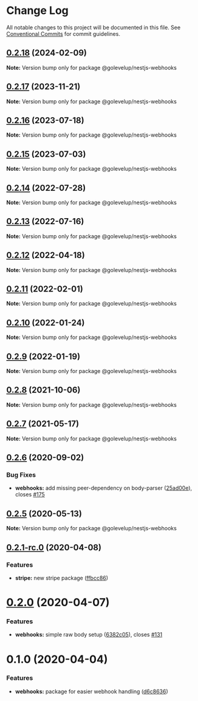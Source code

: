 # Change Log

All notable changes to this project will be documented in this file.
See [Conventional Commits](https://conventionalcommits.org) for commit guidelines.

## [0.2.18](https://github.com/golevelup/nestjs/compare/@golevelup/nestjs-webhooks@0.2.17...@golevelup/nestjs-webhooks@0.2.18) (2024-02-09)

**Note:** Version bump only for package @golevelup/nestjs-webhooks

## [0.2.17](https://github.com/golevelup/nestjs/compare/@golevelup/nestjs-webhooks@0.2.16...@golevelup/nestjs-webhooks@0.2.17) (2023-11-21)

**Note:** Version bump only for package @golevelup/nestjs-webhooks

## [0.2.16](https://github.com/golevelup/nestjs/compare/@golevelup/nestjs-webhooks@0.2.15...@golevelup/nestjs-webhooks@0.2.16) (2023-07-18)

**Note:** Version bump only for package @golevelup/nestjs-webhooks

## [0.2.15](https://github.com/golevelup/nestjs/compare/@golevelup/nestjs-webhooks@0.2.14...@golevelup/nestjs-webhooks@0.2.15) (2023-07-03)

**Note:** Version bump only for package @golevelup/nestjs-webhooks

## [0.2.14](https://github.com/golevelup/nestjs/compare/@golevelup/nestjs-webhooks@0.2.13...@golevelup/nestjs-webhooks@0.2.14) (2022-07-28)

**Note:** Version bump only for package @golevelup/nestjs-webhooks

## [0.2.13](https://github.com/golevelup/nestjs/compare/@golevelup/nestjs-webhooks@0.2.12...@golevelup/nestjs-webhooks@0.2.13) (2022-07-16)

**Note:** Version bump only for package @golevelup/nestjs-webhooks

## [0.2.12](https://github.com/golevelup/nestjs/compare/@golevelup/nestjs-webhooks@0.2.11...@golevelup/nestjs-webhooks@0.2.12) (2022-04-18)

**Note:** Version bump only for package @golevelup/nestjs-webhooks

## [0.2.11](https://github.com/golevelup/nestjs/compare/@golevelup/nestjs-webhooks@0.2.10...@golevelup/nestjs-webhooks@0.2.11) (2022-02-01)

**Note:** Version bump only for package @golevelup/nestjs-webhooks

## [0.2.10](https://github.com/golevelup/nestjs/compare/@golevelup/nestjs-webhooks@0.2.9...@golevelup/nestjs-webhooks@0.2.10) (2022-01-24)

**Note:** Version bump only for package @golevelup/nestjs-webhooks

## [0.2.9](https://github.com/golevelup/nestjs/compare/@golevelup/nestjs-webhooks@0.2.8...@golevelup/nestjs-webhooks@0.2.9) (2022-01-19)

**Note:** Version bump only for package @golevelup/nestjs-webhooks

## [0.2.8](https://github.com/golevelup/nestjs/compare/@golevelup/nestjs-webhooks@0.2.7...@golevelup/nestjs-webhooks@0.2.8) (2021-10-06)

**Note:** Version bump only for package @golevelup/nestjs-webhooks

## [0.2.7](https://github.com/golevelup/nestjs/compare/@golevelup/nestjs-webhooks@0.2.6...@golevelup/nestjs-webhooks@0.2.7) (2021-05-17)

**Note:** Version bump only for package @golevelup/nestjs-webhooks

## [0.2.6](https://github.com/golevelup/nestjs/compare/@golevelup/nestjs-webhooks@0.2.5...@golevelup/nestjs-webhooks@0.2.6) (2020-09-02)

### Bug Fixes

- **webhooks:** add missing peer-dependency on body-parser ([25ad00e](https://github.com/golevelup/nestjs/commit/25ad00e)), closes [#175](https://github.com/golevelup/nestjs/issues/175)

## [0.2.5](https://github.com/golevelup/nestjs/compare/@golevelup/nestjs-webhooks@0.2.4...@golevelup/nestjs-webhooks@0.2.5) (2020-05-13)

**Note:** Version bump only for package @golevelup/nestjs-webhooks

## [0.2.1-rc.0](https://github.com/golevelup/nestjs/compare/@golevelup/nestjs-webhooks@0.2.0...@golevelup/nestjs-webhooks@0.2.1-rc.0) (2020-04-08)

### Features

- **stripe:** new stripe package ([ffbcc86](https://github.com/golevelup/nestjs/commit/ffbcc86))

# [0.2.0](https://github.com/golevelup/nestjs/compare/@golevelup/nestjs-webhooks@0.1.0...@golevelup/nestjs-webhooks@0.2.0) (2020-04-07)

### Features

- **webhooks:** simple raw body setup ([6382c05](https://github.com/golevelup/nestjs/commit/6382c05)), closes [#131](https://github.com/golevelup/nestjs/issues/131)

# 0.1.0 (2020-04-04)

### Features

- **webhooks:** package for easier webhook handling ([d6c8636](https://github.com/golevelup/nestjs/commit/d6c8636))
